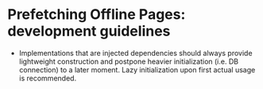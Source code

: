 # Prefetching Offline Pages: development guidelines

* Implementations that are injected dependencies should always provide
  lightweight construction and postpone heavier initialization (i.e. DB
  connection) to a later moment. Lazy initialization upon first actual usage is
  recommended.
